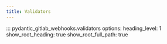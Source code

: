 ```yaml
---
title: Validators
---
```


::: pydantic_gitlab_webhooks.validators
    options:
      heading_level: 1
      show_root_heading: true
      show_root_full_path: true

